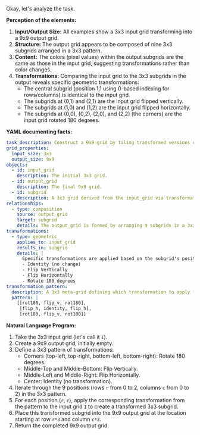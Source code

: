 Okay, let's analyze the task.

**Perception of the elements:**

1.  **Input/Output Size:** All examples show a 3x3 input grid transforming into a 9x9 output grid.
2.  **Structure:** The output grid appears to be composed of nine 3x3 subgrids arranged in a 3x3 pattern.
3.  **Content:** The colors (pixel values) within the output subgrids are the same as those in the input grid, suggesting transformations rather than color changes.
4.  **Transformations:** Comparing the input grid to the 3x3 subgrids in the output reveals specific geometric transformations:
    *   The central subgrid (position 1,1 using 0-based indexing for rows/columns) is identical to the input grid.
    *   The subgrids at (0,1) and (2,1) are the input grid flipped vertically.
    *   The subgrids at (1,0) and (1,2) are the input grid flipped horizontally.
    *   The subgrids at (0,0), (0,2), (2,0), and (2,2) (the corners) are the input grid rotated 180 degrees.

**YAML documenting facts:**


```yaml
task_description: Construct a 9x9 grid by tiling transformed versions of the input 3x3 grid.
grid_properties:
  input_size: 3x3
  output_size: 9x9
objects:
  - id: input_grid
    description: The initial 3x3 grid.
  - id: output_grid
    description: The final 9x9 grid.
  - id: subgrid
    description: A 3x3 grid derived from the input_grid via transformation. The output_grid is composed of 9 subgrids.
relationships:
  - type: composition
    source: output_grid
    target: subgrid
    details: The output_grid is formed by arranging 9 subgrids in a 3x3 pattern.
transformations:
  - type: geometric
    applies_to: input_grid
    results_in: subgrid
    details: |
      Specific transformations are applied based on the subgrid's position within the 3x3 output arrangement:
      - Identity (no change)
      - Flip Vertically
      - Flip Horizontally
      - Rotate 180 degrees
transformation_pattern:
  description: A 3x3 meta-grid defining which transformation to apply for each subgrid position.
  pattern: |
    [[rot180, flip_v, rot180],
     [flip_h, identity, flip_h],
     [rot180, flip_v, rot180]]
```


**Natural Language Program:**

1.  Take the 3x3 input grid (let's call it `I`).
2.  Create a 9x9 output grid, initially empty.
3.  Define a 3x3 pattern of transformations:
    *   Corners (top-left, top-right, bottom-left, bottom-right): Rotate 180 degrees.
    *   Middle-Top and Middle-Bottom: Flip Vertically.
    *   Middle-Left and Middle-Right: Flip Horizontally.
    *   Center: Identity (no transformation).
4.  Iterate through the 9 positions (rows `r` from 0 to 2, columns `c` from 0 to 2) in the 3x3 pattern.
5.  For each position (`r`, `c`), apply the corresponding transformation from the pattern to the input grid `I` to create a transformed 3x3 subgrid.
6.  Place this transformed subgrid into the 9x9 output grid at the location starting at row `r*3` and column `c*3`.
7.  Return the completed 9x9 output grid.